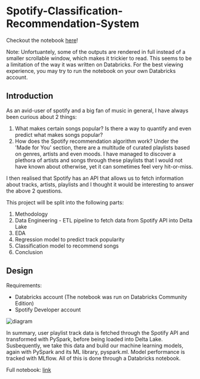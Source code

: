 # Spotify-Classification-Recommendation-System

Checkout the notebook [here](https://alif898.github.io/Spotify-Classification-based-Recommendation-System/)!

Note: Unfortuantely, some of the outputs are rendered in full instead of a smaller scrollable window, which makes it trickier to read. This seems to be a limitation of the way it was written on Databricks. For the best viewing experience, you may try to run the notebook on your own Databricks account.

## Introduction

As an avid-user of spotify and a big fan of music in general, I have always been curious about 2 things:

1. What makes certain songs popular? Is there a way to quantify and even predict what makes songs popular?
2. How does the Spotify recommendation algorithm work? Under the 'Made for You' section, there are a multitude of curated playlists based on genres, artists and even moods. I have managed to discover a plethora of artists and songs through these playlists that I would not have known about otherwise, yet it can sometimes feel very hit-or-miss.

I then realised that Spotify has an API that allows us to fetch information about tracks, artists, playlists and I thought it would be interesting to answer the above 2 questions.

This project will be split into the following parts:
1. Methodology
2. Data Engineering - ETL pipeline to fetch data from Spotify API into Delta Lake
3. EDA
4. Regression model to predict track popularity
5. Classification model to recommend songs
6. Conclusion

## Design

Requirements:
- Databricks account (The notebook was run on Databricks Community Edition)
- Spotify Developer account

![diagram](https://github.com/alif898/Spotify-Classification-based-Recommendation-System/blob/main/diagram.png?raw=true)

In summary, user playlist track data is fetched through the Spotify API and transformed with PySpark, before being loaded into Delta Lake. Susbequently, we take this data and build our machine learning models, again with PySpark and its ML library, pyspark.ml. Model performance is tracked with MLflow. All of this is done through a Databricks notebook.

Full notebook: [link](https://alif898.github.io/Spotify-Classification-based-Recommendation-System/)
